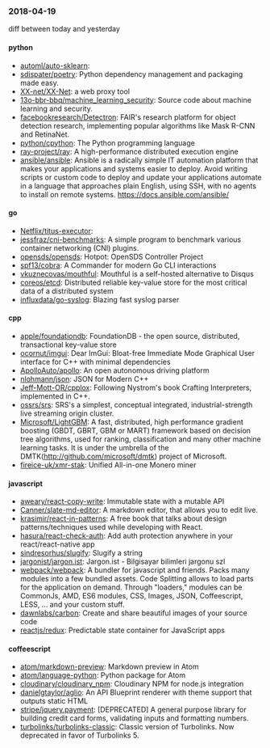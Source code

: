 ### 2018-04-19
diff between today and yesterday

#### python
* [automl/auto-sklearn](https://github.com/automl/auto-sklearn): 
* [sdispater/poetry](https://github.com/sdispater/poetry): Python dependency management and packaging made easy.
* [XX-net/XX-Net](https://github.com/XX-net/XX-Net): a web proxy tool
* [13o-bbr-bbq/machine_learning_security](https://github.com/13o-bbr-bbq/machine_learning_security): Source code about machine learning and security.
* [facebookresearch/Detectron](https://github.com/facebookresearch/Detectron): FAIR's research platform for object detection research, implementing popular algorithms like Mask R-CNN and RetinaNet.
* [python/cpython](https://github.com/python/cpython): The Python programming language
* [ray-project/ray](https://github.com/ray-project/ray): A high-performance distributed execution engine
* [ansible/ansible](https://github.com/ansible/ansible): Ansible is a radically simple IT automation platform that makes your applications and systems easier to deploy. Avoid writing scripts or custom code to deploy and update your applications  automate in a language that approaches plain English, using SSH, with no agents to install on remote systems. https://docs.ansible.com/ansible/

#### go
* [Netflix/titus-executor](https://github.com/Netflix/titus-executor): 
* [jessfraz/cni-benchmarks](https://github.com/jessfraz/cni-benchmarks): A simple program to benchmark various container networking (CNI) plugins.
* [opensds/opensds](https://github.com/opensds/opensds): Hotpot: OpenSDS Controller Project
* [spf13/cobra](https://github.com/spf13/cobra): A Commander for modern Go CLI interactions
* [vkuznecovas/mouthful](https://github.com/vkuznecovas/mouthful): Mouthful is a self-hosted alternative to Disqus
* [coreos/etcd](https://github.com/coreos/etcd): Distributed reliable key-value store for the most critical data of a distributed system
* [influxdata/go-syslog](https://github.com/influxdata/go-syslog): Blazing fast syslog parser

#### cpp
* [apple/foundationdb](https://github.com/apple/foundationdb): FoundationDB - the open source, distributed, transactional key-value store
* [ocornut/imgui](https://github.com/ocornut/imgui): Dear ImGui: Bloat-free Immediate Mode Graphical User interface for C++ with minimal dependencies
* [ApolloAuto/apollo](https://github.com/ApolloAuto/apollo): An open autonomous driving platform
* [nlohmann/json](https://github.com/nlohmann/json): JSON for Modern C++
* [Jeff-Mott-OR/cpplox](https://github.com/Jeff-Mott-OR/cpplox): Following Nystrom's book Crafting Interpreters, implemented in C++.
* [ossrs/srs](https://github.com/ossrs/srs): SRS's a simplest, conceptual integrated, industrial-strength live streaming origin cluster.
* [Microsoft/LightGBM](https://github.com/Microsoft/LightGBM): A fast, distributed, high performance gradient boosting (GBDT, GBRT, GBM or MART) framework based on decision tree algorithms, used for ranking, classification and many other machine learning tasks. It is under the umbrella of the DMTK(http://github.com/microsoft/dmtk) project of Microsoft.
* [fireice-uk/xmr-stak](https://github.com/fireice-uk/xmr-stak): Unified All-in-one Monero miner

#### javascript
* [aweary/react-copy-write](https://github.com/aweary/react-copy-write):  Immutable state with a mutable API
* [Canner/slate-md-editor](https://github.com/Canner/slate-md-editor):  A markdown editor, that allows you to edit live.
* [krasimir/react-in-patterns](https://github.com/krasimir/react-in-patterns): A free book that talks about design patterns/techniques used while developing with React.
* [hasura/react-check-auth](https://github.com/hasura/react-check-auth): Add auth protection anywhere in your react/react-native app
* [sindresorhus/slugify](https://github.com/sindresorhus/slugify): Slugify a string
* [jargonist/jargon.ist](https://github.com/jargonist/jargon.ist): Jargon.ist - Bilgisayar bilimleri jargonu szl
* [webpack/webpack](https://github.com/webpack/webpack): A bundler for javascript and friends. Packs many modules into a few bundled assets. Code Splitting allows to load parts for the application on demand. Through "loaders," modules can be CommonJs, AMD, ES6 modules, CSS, Images, JSON, Coffeescript, LESS, ... and your custom stuff.
* [dawnlabs/carbon](https://github.com/dawnlabs/carbon):  Create and share beautiful images of your source code
* [reactjs/redux](https://github.com/reactjs/redux): Predictable state container for JavaScript apps

#### coffeescript
* [atom/markdown-preview](https://github.com/atom/markdown-preview):  Markdown preview in Atom
* [atom/language-python](https://github.com/atom/language-python): Python package for Atom
* [cloudinary/cloudinary_npm](https://github.com/cloudinary/cloudinary_npm): Cloudinary NPM for node.js integration
* [danielgtaylor/aglio](https://github.com/danielgtaylor/aglio): An API Blueprint renderer with theme support that outputs static HTML
* [stripe/jquery.payment](https://github.com/stripe/jquery.payment): [DEPRECATED] A general purpose library for building credit card forms, validating inputs and formatting numbers.
* [turbolinks/turbolinks-classic](https://github.com/turbolinks/turbolinks-classic): Classic version of Turbolinks. Now deprecated in favor of Turbolinks 5.
